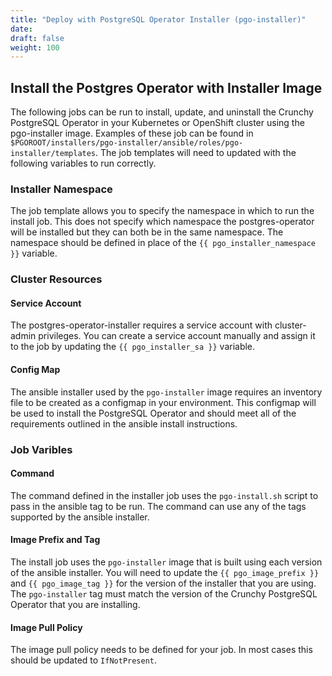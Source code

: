 ```yaml
---
title: "Deploy with PostgreSQL Operator Installer (pgo-installer)"
date:
draft: false
weight: 100
---
```


## Install the Postgres Operator with Installer Image

The following jobs can be run to install, update, and uninstall the Crunchy
PostgreSQL Operator in your Kubernetes or OpenShift cluster using the
pgo-installer image. Examples of these job can be found in
`$PGOROOT/installers/pgo-installer/ansible/roles/pgo-installer/templates`. The
job templates will need to updated with the following variables to run correctly.

### Installer Namespace
The job template allows you to specify the namespace in
which to run the install job. This does not specify which namespace the
postgres-operator will be installed but they can both be in the same namespace.
The namespace should be defined in place of the `{{ pgo_installer_namespace }}`
variable.

### Cluster Resources
#### Service Account
The postgres-operator-installer
requires a service account with cluster-admin privileges. You can create a
service account manually and assign it to the job by updating the `{{
pgo_installer_sa }}` variable.

#### Config Map
The ansible installer used by the `pgo-installer` image requires
an inventory file to be created as a configmap in your environment. This
configmap will be used to install the  PostgreSQL Operator and should meet all
of the requirements outlined in the ansible install instructions.

### Job Varibles
#### Command
The command defined in the installer job uses
the `pgo-install.sh` script to pass in the ansible tag to be run. The command
can use any of the tags supported by the ansible installer.

#### Image Prefix and Tag
The install job uses the `pgo-installer` image that is
built using each version of the ansible installer. You will need to update the
`{{ pgo_image_prefix }}` and `{{ pgo_image_tag }}` for the version of the
installer that you are using. The `pgo-installer` tag must match the version of
the Crunchy PostgreSQL Operator that you are installing.

#### Image Pull Policy
The image pull policy needs to be defined for your job.
In most cases this should be updated to `IfNotPresent`.


